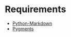# Requirements

- [Python-Markdown](http://freewisdom.org/projects/python-markdown/)
- [Pygments](http://pygments.org/)
